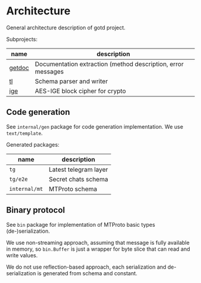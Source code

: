 # Architecture

General architecture description of gotd project.

Subprojects:

|name|description|
|----|-----------|
|[getdoc](https://github.com/gotd/getdoc)| Documentation extraction (method description, error messages |
|[tl](https://github.com/gotd/tl)        | Schema parser and writer |
|[ige](https://github.com/gotd/ige)      | AES-IGE block cipher for crypto |

## Code generation

See `internal/gen` package for code generation implementation.
We use `text/template`.

Generated packages:

|name|description|
|----|-----------|
|`tg`          | Latest telegram layer |
|`tg/e2e`      | Secret chats schema |
|`internal/mt` | MTProto schema |

## Binary protocol

See `bin` package for implementation of MTProto basic types (de-)serialization.

We use non-streaming approach, assuming that message is fully available in memory,
so `bin.Buffer` is just a wrapper for byte slice that can read and write values.

We do not use reflection-based approach, each serialization and de-serialization
is generated from schema and constant.
